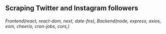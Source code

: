 ## Scraping Twitter and Instagram followers

###### Frontend(react, react-dom, next, date-fns), Backend(node, express, axios, esm, cheerio, cron-jobs, cors,)